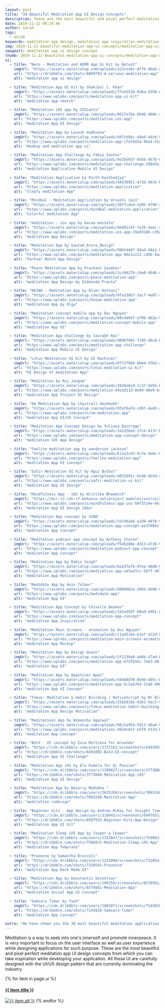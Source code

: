 ```yaml
---
layout: post
title: "38 Beautiful Meditation App UI Design Concepts"
description: These are the most beautiful and pixel perfect meditation app UI design concepts from which you can take inspiration while developing your applicaiton. All these UI are carefully designed with the UI/UX design pattern that are currently dominating the industry.
date: 2019-11-22 08:24:46
author: sarad
tags:
  - UI/UX
keywords: meditation app design, meditation app inspiration,meditation app concept,relaxation app design,meditation mobile app design
img: 2019-11-21-beautiful-meditation-app-ui-concepts/meditation-app-ui-cover.png
imagealt: meditation app ui design concept
thumb: 2019-11-21-beautiful-meditation-app-ui-concepts/meditation-app-ui-thumb.png
ui:
  - title: "Neco - Meditation and ASMR App Ui Kit by Betush"
    imgUrl: "https://assets.materialup.com/uploads/a23cea9c-0f76-46eb-adee-a00edd09dfad/preview.jpg"
    url: "https://dribbble.com/shots/6089793-A-serious-meditation-app"
    alt: "meditation app ui design"

  - title: "Meditation App UI Kit by Shakibul I. Khan"
    imgUrl: "https://assets.materialup.com/uploads/f7c6151b-026a-4358-86e6-40c08c80d708/preview.jpg"
    url: "https://www.uplabs.com/posts/meditation-app-ui-kit"
    alt: "meditation app sketch"

  - title: "Meditation iOS app by UIGiants"
    imgUrl: "https://assets.materialup.com/uploads/861fe7be-8846-400e-a0ab-3a25bd7a3741/preview.gif"
    url: "https://www.uplabs.com/posts/meditation-ios-app"
    alt: "meditation App UI Design"

  - title: "Meditation App by Lavesh Vadhvana"
    imgUrl: "https://assets.materialup.com/uploads/4d7cb96c-e9ed-44c6-9540-b67aa8dc4751/preview.png"
    url: "https://www.uplabs.com/posts/meditation-app-17af4d3a-96a4-41ea-89a8-917a8e537fbf"
    alt: "Hookup and meditation app ui"

  - title: "Meditation App Challenge by Fábio Santos"
    imgUrl: "https://assets.materialup.com/uploads/9e35b937-045b-457b-88cc-cbb42fdd7820/attachment.jpg"
    url: "https://www.uplabs.com/posts/meditation-app-challenge-298d2e19-d56a-4f33-a3bc-a1bee2ecc13f"
    alt: "meditation Application Mobile UI Design"

  - title: "Meditation Application by Parth Kachhadiya"
    imgUrl: "https://assets.materialup.com/uploads/94530951-473d-467e-b9f0-a7ca077e5825/preview.png"
    url: "https://www.uplabs.com/posts/meditation-application"
    alt: "Sleafy meditation App"

  - title: "Mindbal - Meditation Application by Urvashi Jain"
    imgUrl: "https://assets.materialup.com/uploads/30ffcebd-2d95-4f90-ae2e-a082b96a8cc1/preview.jpg"
    url: "https://www.uplabs.com/posts/mindbal-meditation-application"
    alt: "Colorful meditation App"

  - title: "meditation - ios app by marwa mostafa"
    imgUrl: "https://assets.materialup.com/uploads/9e99114f-7e26-4eec-a4b4-5b0be7cff335/preview.png"
    url: "https://www.uplabs.com/posts/meditation-ios-app-19a9318b-c39a-4036-b443-4e18ce198d62"
    alt: "meditation App Design"

  - title: "Meditation App by Gautam_Arora_Design"
    imgUrl: "https://assets.materialup.com/uploads/99b5d4d7-50a4-48e1-8cc2-d72e73bcf9da/attachment.jpg"
    url: "https://www.uplabs.com/posts/meditation-app-96e1a112-cd0b-4aa0-b88c-c7d3486055d1"
    alt: "Partner Match App Design"

  - title: "Peace Meditation App by Prashant Savekar"
    imgUrl: "https://assets.materialup.com/uploads/1ccb027b-cbe0-4646-ac99-8d0efcac13f7/preview.png"
    url: "https://www.uplabs.com/posts/peace-meditation-app"
    alt: "meditation App Design by Dibbendo Pranto"

  - title: "HEIWA - Meditation App by Alver Hothasi"
    imgUrl: "https://assets.materialup.com/uploads/9fa336b7-3acf-4e87-a9c0-a1b86d046f6e/preview.jpg"
    url: "https://www.uplabs.com/posts/heiwa-meditation-app"
    alt: "meditation App by Olga"

  - title: "Meditation concept mobile app by Duc Nguyen"
    imgUrl: "https://assets.materialup.com/uploads/68c4d947-ef96-462e-9c24-1b00a84c1562/preview.gif"
    url: "https://www.uplabs.com/posts/meditation-concept-mobile-app"
    alt: "meditation App UI"

  - title: "Meditation App Challenge by Saurabh Rai"
    imgUrl: "https://assets.materialup.com/uploads/d00bf991-f295-40c8-8fe1-30405e9a2225/preview.png"
    url: "https://www.uplabs.com/posts/meditation-app-challenge"
    alt: "meditation App Mobile UI Design"

  - title: "Lotus Meditation UI Kit by UI Machines"
    imgUrl: "https://assets.materialup.com/uploads/0771f904-8bb4-4762-abb8-3ab58281bdcc/attachment.png"
    url: "https://www.uplabs.com/posts/lotus-meditation-ui-kit"
    alt: "UI Design of meditation App"

  - title: "Meditation by Raj Jangam"
    imgUrl: "https://assets.materialup.com/uploads/2826a6c8-1c37-4d5b-bdb9-9ff0424ca1a1/preview.jpg"
    url: "https://www.uplabs.com/posts/meditation-d4e1d11d-0e9d-48e9-b4ae-3a59132800a1"
    alt: "meditation App Project UI Design"

  - title: "Om Meditation App by chaitrali deshmukh"
    imgUrl: "https://assets.materialup.com/uploads/0faf8a7d-cd67-4e83-aaba-8b3e7b63c404/preview.png"
    url: "https://www.uplabs.com/posts/om-meditation-app"
    alt: "meditation App UI/UX Concept"

  - title: "Meditation App Concept Design by Yuliana Buitrago"
    imgUrl: "https://assets.materialup.com/uploads/1a125bed-1fc6-4137-be8a-afd1958a719b/preview.png"
    url: "https://www.uplabs.com/posts/meditation-app-concept-design"
    alt: "meditation iOS App Design"

  - title: "Feelite meditation app by wanderson jackson"
    imgUrl: "https://assets.materialup.com/uploads/b13a3cd3-9cfe-4e6c-8063-8f9c670be561/preview.png"
    url: "https://www.uplabs.com/posts/feelite-meditation-app"
    alt: "meditation App UI Concept"

  - title: "Safir Meditation UI Kit by Oguz Bulbul"
    imgUrl: "https://assets.materialup.com/uploads/4032891c-6ed8-455d-add5-64a3ccf69ee8/preview.jpg"
    url: "https://www.uplabs.com/posts/safir-meditation-ui-kit"
    alt: "meditation App UI Design"

  - title: "Mindfulness App - iOS by Hrittika Bhowmick"
    imgUrl: "https://mir-s3-cdn-cf.behance.net/project_modules/source/2f45e685804503.5d8717bf74d6b.jpg"
    url: "https://www.uplabs.com/posts/mindfulness-app-ios-b9f3724e-0e36-4066-a63e-a9f82945f7a1"
    alt: "meditation App UI Design Idea"

  - title: "Meditation App concept by SUNA"
    imgUrl: "https://assets.materialup.com/uploads/33c9da46-e1d9-48f8-9c19-7ff556969db0/preview.png"
    url: "https://www.uplabs.com/posts/meditation-app-concept-ee378bb2-4348-4eff-b4cd-51c2f31e6f6d"
    alt: "meditation App Concept"

  - title: "Meditation podcast app concept by Anthony Choren"
    imgUrl: "https://assets.materialup.com/uploads/f54b188e-4d13-4726-9e9e-68c6c627c4b1/preview.jpg"
    url: "https://www.uplabs.com/posts/meditation-podcast-app-concept"
    alt: "meditation App Concept"

  - title: "Meditation App by Robin Singh"
    imgUrl: "https://assets.materialup.com/uploads/6a1d7efb-0fea-40d0-85a9-e5c1015c0209/attachment.png"
    url: "https://www.uplabs.com/posts/meditation-app-a45a47cc-56ff-407c-921f-9e7e19726460"
    alt: "meditation App Motivation"

  - title: "Medidate App by Aviv Talmor"
    imgUrl: "https://assets.materialup.com/uploads/6009962a-3093-4b90-9c57-77bb7ca399d9/preview.png"
    url: "https://www.uplabs.com/posts/medidate-app"
    alt: "meditation App UI"

  - title: "Meditation App Concept by Chiselle Beukes"
    imgUrl: "https://assets.materialup.com/uploads/141e493f-60ad-4461-85fe-73bee22767dc/preview.jpg"
    url: "https://www.uplabs.com/posts/meditation-app-concept"
    alt: "meditation App Inspiration"

  - title: "Meditation Main Screens - animation by Duc Nguyen"
    imgUrl: "https://assets.materialup.com/uploads/c1a4316e-b1ef-422d-8961-40079593dae1/preview.gif"
    url: "https://www.uplabs.com/posts/meditation-main-screens-animation"
    alt: "meditation App Mockup"

  - title: "Meditation App by Design Quant"
    imgUrl: "https://assets.materialup.com/uploads/2f1339a0-ab6b-47ad-b5ca-148d538f83f0/preview.png"
    url: "https://www.uplabs.com/posts/meditation-app-67dfb56c-7e63-4812-ace5-e7c8c322c35a"
    alt: "meditation App UI"

  - title: "Meditation App by Appetiser Apps"
    imgUrl: "https://assets.materialup.com/uploads/44d48d70-8b9d-405c-b12f-0083346b23a8/preview.png"
    url: "https://www.uplabs.com/posts/meditation-app-5c5a6764-2148-4989-99f9-1d81d4634a0d"
    alt: "meditation App UI Concept"

  - title: "Fokus: Meditation & Habit Building | NativeScript by Mr Blade"
    imgUrl: "https://assets.materialup.com/uploads/2582918e-0161-4ac3-9c50-90ad3bdb9a6d/preview.png"
    url: "https://www.uplabs.com/posts/fokus-meditation-habit-building-nativescript"
    alt: "meditation App Design Motivation"

  - title: "Meditations App by Himanshu Agarwal"
    imgUrl: "https://assets.materialup.com/uploads/66c5a954-5913-48a4-979d-f8ea9624289f/preview.png"
    url: "https://www.uplabs.com/posts/meditations-5624c65f-e5f9-437d-b11e-ec6620a0d3ff"
    alt: "meditation App Concept"

  - title: "Bold - UI concept by Zoia Maltseva for Arounda"
    imgUrl: "https://cdn.dribbble.com/users/1737162/screenshots/6492892/800_600_2x.png"
    url: "https://dribbble.com/shots/6492892-Bold-UI-concept"
    alt: "meditation App UI Challenge"

  - title: "Meditation App iOS by Ela Kumela for EL Passion"
    imgUrl: "https://cdn.dribbble.com/users/1396627/screenshots/3773860/shot2.png"
    url: "https://dribbble.com/shots/3773860-Meditation-App-iOS"
    alt: "meditation App UI Design"

  - title: "Meditation App by Nazariy Medukha "
    imgUrl: "https://cdn.dribbble.com/users/2635269/screenshots/7093248/media/82083cec82d182a36101b0f0f805e60c.png"
    url: "https://dribbble.com/shots/7093248-Meditation-App"
    alt: "meditation redesign"

  - title: "Beginner Kits - App Design by Andrew McKay for Insight Timer"
    imgUrl: "https://cdn.dribbble.com/users/310943/screenshots/6997933/beginner_kits_2x.png"
    url: "https://dribbble.com/shots/6997933-Beginner-Kits-App-Design"
    alt: "meditation App UI Kit"

  - title: "Meditation Sleep iOS App by Cooper & Cooper"
    imgUrl: "https://cdn.dribbble.com/users/2323047/screenshots/7596831/media/88a229f9024b7407949fa5e09eea9e3c.jpg"
    url: "https://dribbble.com/shots/7596831-Meditation-Sleep-iOS-App"
    alt: "meditation App Template"

  - title: "Prezence by Samantha Broccoli"
    imgUrl: "https://cdn.dribbble.com/users/1232099/screenshots/7320541/media/cf8526f6cdfe8ac066847435fc4905ba.png"
    url: "https://dribbble.com/shots/7320541-Prezence"
    alt: "meditation App Dark Mode UI"

  - title: "Meditation App by Konstantin Vorontsov"
    imgUrl: "https://cdn.dribbble.com/users/209359/screenshots/6570561/untitled-1_2x.png"
    url: "https://dribbble.com/shots/6570561-Meditation-App"
    alt: "meditation Social App UI Concept"

  - title: "Samsara Timer by Yash"
    imgUrl: "https://cdn.dribbble.com/users/1882871/screenshots/7145820/media/4374452f59e483eb28fbef8f4098070b.png"
    url: "https://dribbble.com/shots/7145820-Samsara-Timer"
    alt: "meditation App Concept"

outro: "We have shown you the 38 most beautiful meditation application UI concepts. You can see more screens of each design by clicking on the respective title or image. You can also review the license of the UI design in order to use them in your application. Don't forget to comment the UI designs you liked most."
---
```


Meditation is a way to seek into one's innerself and promote innerpeace. It is very important to focus on the user interface as well as user experience while designing applications for such purpose. <!--more-->These are the most beautiful and pixel perfect meditation app UI design concepts from which you can take inspiration while developing your applicaiton. All these UI are carefully designed with the UI/UX design pattern that are currently dominating the industry.

{% for item in page.ui %}
<h4 class="mb-2"><a href="{{ item.url }}" target="_blank" rel="nofollow">{{ item.title }}</a></h4>
<a href="{{ item.url }}" target="_blank" rel="nofollow"><img class="mb-3" src="{{ item.imgUrl }}" alt="{{ item.alt }}"></a>
{% endfor %}
